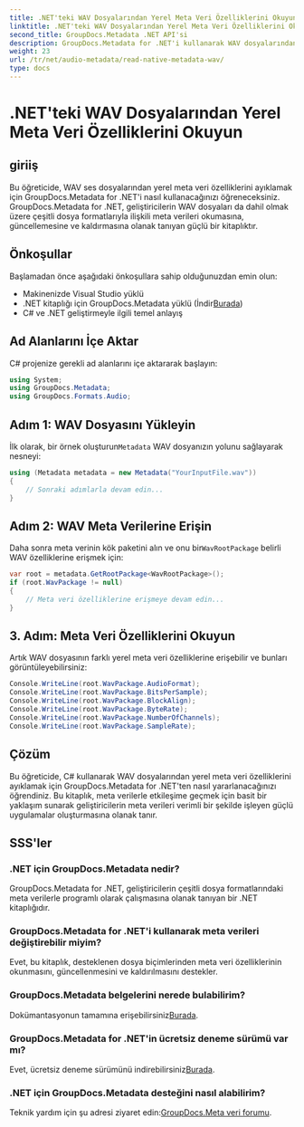 ```yaml
---
title: .NET'teki WAV Dosyalarından Yerel Meta Veri Özelliklerini Okuyun
linktitle: .NET'teki WAV Dosyalarından Yerel Meta Veri Özelliklerini Okuyun
second_title: GroupDocs.Metadata .NET API'si
description: GroupDocs.Metadata for .NET'i kullanarak WAV dosyalarından yerel meta verileri nasıl çıkaracağınızı keşfedin. WAV dosyası özelliklerini okumak için kolay C# eğitimi.
weight: 23
url: /tr/net/audio-metadata/read-native-metadata-wav/
type: docs
---
```

# .NET'teki WAV Dosyalarından Yerel Meta Veri Özelliklerini Okuyun

## giriiş
Bu öğreticide, WAV ses dosyalarından yerel meta veri özelliklerini ayıklamak için GroupDocs.Metadata for .NET'i nasıl kullanacağınızı öğreneceksiniz. GroupDocs.Metadata for .NET, geliştiricilerin WAV dosyaları da dahil olmak üzere çeşitli dosya formatlarıyla ilişkili meta verileri okumasına, güncellemesine ve kaldırmasına olanak tanıyan güçlü bir kitaplıktır.
## Önkoşullar
Başlamadan önce aşağıdaki önkoşullara sahip olduğunuzdan emin olun:
- Makinenizde Visual Studio yüklü
-  .NET kitaplığı için GroupDocs.Metadata yüklü (İndir[Burada](https://releases.groupdocs.com/metadata/net/))
- C# ve .NET geliştirmeyle ilgili temel anlayış

## Ad Alanlarını İçe Aktar
C# projenize gerekli ad alanlarını içe aktararak başlayın:
```csharp
using System;
using GroupDocs.Metadata;
using GroupDocs.Formats.Audio;
```
## Adım 1: WAV Dosyasını Yükleyin
 İlk olarak, bir örnek oluşturun`Metadata` WAV dosyanızın yolunu sağlayarak nesneyi:
```csharp
using (Metadata metadata = new Metadata("YourInputFile.wav"))
{
    // Sonraki adımlarla devam edin...
}
```
## Adım 2: WAV Meta Verilerine Erişin
 Daha sonra meta verinin kök paketini alın ve onu bir`WavRootPackage` belirli WAV özelliklerine erişmek için:
```csharp
var root = metadata.GetRootPackage<WavRootPackage>();
if (root.WavPackage != null)
{
    // Meta veri özelliklerine erişmeye devam edin...
}
```
## 3. Adım: Meta Veri Özelliklerini Okuyun
Artık WAV dosyasının farklı yerel meta veri özelliklerine erişebilir ve bunları görüntüleyebilirsiniz:
```csharp
Console.WriteLine(root.WavPackage.AudioFormat);
Console.WriteLine(root.WavPackage.BitsPerSample);
Console.WriteLine(root.WavPackage.BlockAlign);
Console.WriteLine(root.WavPackage.ByteRate);
Console.WriteLine(root.WavPackage.NumberOfChannels);
Console.WriteLine(root.WavPackage.SampleRate);
```

## Çözüm
Bu öğreticide, C# kullanarak WAV dosyalarından yerel meta veri özelliklerini ayıklamak için GroupDocs.Metadata for .NET'ten nasıl yararlanacağınızı öğrendiniz. Bu kitaplık, meta verilerle etkileşime geçmek için basit bir yaklaşım sunarak geliştiricilerin meta verileri verimli bir şekilde işleyen güçlü uygulamalar oluşturmasına olanak tanır.

## SSS'ler
### .NET için GroupDocs.Metadata nedir?
GroupDocs.Metadata for .NET, geliştiricilerin çeşitli dosya formatlarındaki meta verilerle programlı olarak çalışmasına olanak tanıyan bir .NET kitaplığıdır.
### GroupDocs.Metadata for .NET'i kullanarak meta verileri değiştirebilir miyim?
Evet, bu kitaplık, desteklenen dosya biçimlerinden meta veri özelliklerinin okunmasını, güncellenmesini ve kaldırılmasını destekler.
### GroupDocs.Metadata belgelerini nerede bulabilirim?
 Dokümantasyonun tamamına erişebilirsiniz[Burada](https://tutorials.groupdocs.com/metadata/net/).
### GroupDocs.Metadata for .NET'in ücretsiz deneme sürümü var mı?
 Evet, ücretsiz deneme sürümünü indirebilirsiniz[Burada](https://releases.groupdocs.com/).
### .NET için GroupDocs.Metadata desteğini nasıl alabilirim?
 Teknik yardım için şu adresi ziyaret edin:[GroupDocs.Meta veri forumu](https://forum.groupdocs.com/c/metadata/14).
